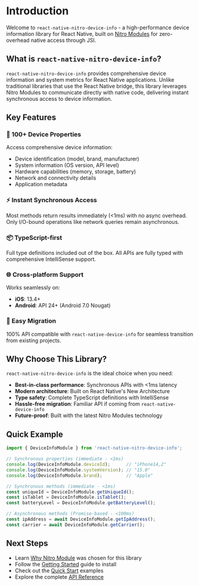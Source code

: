 # Introduction

Welcome to `react-native-nitro-device-info` - a high-performance device information library for React Native, built on [Nitro Modules](https://nitro.margelo.com/) for zero-overhead native access through JSI.

## What is `react-native-nitro-device-info`?

`react-native-nitro-device-info` provides comprehensive device information and system metrics for React Native applications. Unlike traditional libraries that use the React Native bridge, this library leverages Nitro Modules to communicate directly with native code, delivering instant synchronous access to device information.

## Key Features

### 📱 100+ Device Properties

Access comprehensive device information:
- Device identification (model, brand, manufacturer)
- System information (OS version, API level)
- Hardware capabilities (memory, storage, battery)
- Network and connectivity details
- Application metadata

### ⚡ Instant Synchronous Access

Most methods return results immediately (<1ms) with no async overhead. Only I/O-bound operations like network queries remain asynchronous.

### 📦 TypeScript-first

Full type definitions included out of the box. All APIs are fully typed with comprehensive IntelliSense support.

### 🌐 Cross-platform Support

Works seamlessly on:
- **iOS**: 13.4+
- **Android**: API 24+ (Android 7.0 Nougat)

### 🔄 Easy Migration

100% API compatible with `react-native-device-info` for seamless transition from existing projects.

## Why Choose This Library?

`react-native-nitro-device-info` is the ideal choice when you need:

- **Best-in-class performance**: Synchronous APIs with <1ms latency
- **Modern architecture**: Built on React Native's New Architecture
- **Type safety**: Complete TypeScript definitions with IntelliSense
- **Hassle-free migration**: Familiar API if coming from `react-native-device-info`
- **Future-proof**: Built with the latest Nitro Modules technology

## Quick Example

```typescript
import { DeviceInfoModule } from 'react-native-nitro-device-info';

// Synchronous properties (immediate - <1ms)
console.log(DeviceInfoModule.deviceId);      // "iPhone14,2"
console.log(DeviceInfoModule.systemVersion); // "15.0"
console.log(DeviceInfoModule.brand);         // "Apple"

// Synchronous methods (immediate - <1ms)
const uniqueId = DeviceInfoModule.getUniqueId();
const isTablet = DeviceInfoModule.isTablet();
const batteryLevel = DeviceInfoModule.getBatteryLevel();

// Asynchronous methods (Promise-based - <100ms)
const ipAddress = await DeviceInfoModule.getIpAddress();
const carrier = await DeviceInfoModule.getCarrier();
```

## Next Steps

- Learn [Why Nitro Module](/guide/why-nitro-module) was chosen for this library
- Follow the [Getting Started](/guide/getting-started) guide to install
- Check out the [Quick Start](/guide/quick-start) examples
- Explore the complete [API Reference](/api/)
